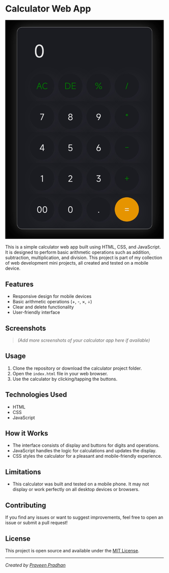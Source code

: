 # Calculator Web App

![App Screenshot](images/calcpic.jpg)

This is a simple calculator web app built using HTML, CSS, and JavaScript. It is designed to perform basic arithmetic operations such as addition, subtraction, multiplication, and division. This project is part of my collection of web development mini projects, all created and tested on a mobile device.

## Features

- Responsive design for mobile devices
- Basic arithmetic operations (+, -, ×, ÷)
- Clear and delete functionality
- User-friendly interface

## Screenshots

> *(Add more screenshots of your calculator app here if available)*

## Usage

1. Clone the repository or download the calculator project folder.
2. Open the `index.html` file in your web browser.
3. Use the calculator by clicking/tapping the buttons.

## Technologies Used

- HTML
- CSS
- JavaScript

## How it Works

- The interface consists of display and buttons for digits and operations.
- JavaScript handles the logic for calculations and updates the display.
- CSS styles the calculator for a pleasant and mobile-friendly experience.

## Limitations

- This calculator was built and tested on a mobile phone. It may not display or work perfectly on all desktop devices or browsers.

## Contributing

If you find any issues or want to suggest improvements, feel free to open an issue or submit a pull request!

## License

This project is open source and available under the [MIT License](LICENSE).

---

*Created by [Praveen Pradhan](https://github.com/Praveen-Pradhan)*
